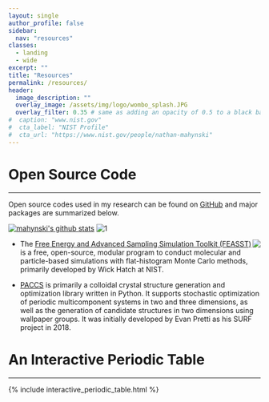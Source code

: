 ```yaml
---
layout: single
author_profile: false
sidebar:
  nav: "resources"
classes:
  - landing
  - wide
excerpt: ""
title: "Resources"
permalink: /resources/
header:
  image_description: ""
  overlay_image: /assets/img/logo/wombo_splash.JPG
  overlay_filter: 0.35 # same as adding an opacity of 0.5 to a black background
#  caption: "www.nist.gov"
#  cta_label: "NIST Profile"
#  cta_url: "https://www.nist.gov/people/nathan-mahynski"
---
```


<!-- {% include toc icon="gears" title="Table of Contents" %} -->

<!--

# Research Opportunities
---
I am currently accepting postdoctoral applications for those interested in working on some of my research [focus areas](/research/).  There are also new opportunities for undergraduate and high school students who are interested in learning about research in chemical informatics and engineering.

1. [NRC Postdoctoral Opportunity](http://nrc58.nas.edu/RAPLab10/Opportunity/Opportunity.aspx?LabCode=50&ROPCD=506461&RONum=C0449&ROBaseMode=R100) You must be a US citizen to apply for this program.  [Contact me](mailto:nathan.mahynski@gmail.com) for details on how to apply.
2. [NIST Summer Undergraduate Research Fellowship (SURF) Program](https://www.nist.gov/surf).  This is an excellent opportunity for undergraduate students to get hands-on experience performing research to help prepare for an advanced degree in STEM.  Former alumni include:
  - Bliss Han, 2021, Brown Univ. Environmental Engineering
  - Daniel Markiewitz, 2021, Cornell Univ. Chemical Engineering -> Ph.D. @ Massachusetts Institute of Technology
  - Evan Pretti, 2018, Lehigh Univ. Chemical Engineering -> Ph.D. @ The University of California, Santa Barbara
  - Kamryn Kant, 2018, Clemson Univ. Chemical Engineering
  - Sally Jiao, 2017, 2018, Princeton Univ. Chemical Engineering -> Ph.D. @ The University of California, Santa Barbara
3. [NIST Summer High School Intern (SHIP) Program](https://www.nist.gov/ohrm/summer-high-school-intern-program)
-->

# Open Source Code
---

Open source codes used in my research can be found on [GitHub](https://www.github.com/mahynski) and major packages are summarized below.
<br/>

[![mahynski's github stats](https://github-readme-stats.vercel.app/api?username=mahynski&show_icons=true&theme=tokyonight)](https://github.com/mahynski)
![1](https://github-readme-stats.vercel.app/api/top-langs/?username=mahynski&theme=tokyonight)

<a href="https://pages.nist.gov/feasst/"><img style="float: right;" src="/assets/img/feasst_logo.png"></a>

* The [Free Energy and Advanced Sampling Simulation Toolkit (FEASST)](https://pages.nist.gov/feasst/) is a free, open-source, modular program to conduct molecular and particle-based simulations with flat-histogram Monte Carlo methods, primarily developed by Wick Hatch at NIST.

* [PACCS](https://github.com/usnistgov/paccs) is primarily a colloidal crystal structure generation and optimization library written in Python. It supports stochastic optimization of periodic multicomponent systems in two and three dimensions, as well as the generation of candidate structures in two dimensions using wallpaper groups.  It was initially developed by Evan Pretti as his SURF project in 2018.

# An Interactive Periodic Table
---

<!-- 
This is stored in the _includes directory.
Remember to remove the explicit DOCTYPE declaration at the top that Bokeh creates.
-->
{% include interactive_periodic_table.html %}